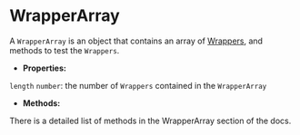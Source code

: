 # WrapperArray

A `WrapperArray` is an object that contains an array of [Wrappers](/api/wrapper/README.md), and methods to test the `Wrappers`.

- **Properties:**

`length` `number`: the number of `Wrappers` contained in the `WrapperArray`

 - **Methods:**

There is a detailed list of methods in the WrapperArray section of the docs.
